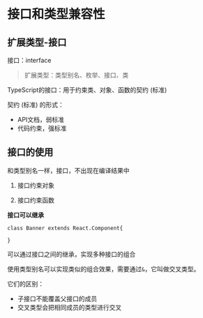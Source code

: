 # 接口和类型兼容性

## 扩展类型-接口

接口：interface

> 扩展类型：类型别名、枚举、接口、类

TypeScript的接口：用于约束类、对象、函数的契约 (标准)

契约 (标准) 的形式：
- API文档，弱标准
- 代码约束，强标准


## 接口的使用

和类型别名一样，接口，不出现在编译结果中

1. 接口约束对象

2. 接口约束函数

**接口可以继承**

```
class Banner extends React.Component{

}
```

可以通过接口之间的继承，实现多种接口的组合

使用类型别名可以实现类似的组合效果，需要通过```&```，它叫做交叉类型。

它们的区别：
- 子接口不能覆盖父接口的成员
- 交叉类型会把相同成员的类型进行交叉